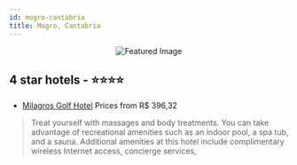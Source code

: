 ```yaml
---
id: mogro-cantabria
title: Mogro, Cantabria
---
```


<center><img src="https://i.travelapi.com/hotels/11000000/10130000/10129800/10129786/41050229_z.jpg" alt="Featured Image" /></center>


##  4 star hotels - ⭐️⭐️⭐️⭐️

-    [Milagros Golf Hotel](https://us.hurb.com/hotels/mogro/milagros-golf-hotel-JNP-JP060152?cmp=18055) Prices from R$ 396,32
   > Treat yourself with massages and body treatments. You can take advantage of recreational amenities such as an indoor pool, a spa tub, and a sauna. Additional amenities at this hotel include complimentary wireless Internet access, concierge services, 
